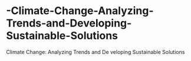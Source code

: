 # -Climate-Change-Analyzing-Trends-and-Developing-Sustainable-Solutions
 Climate Change: Analyzing Trends and De veloping Sustainable Solutions
